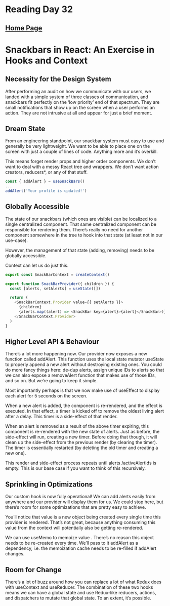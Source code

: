 # Reading Day 32

## [Home Page](/README.md)

# Snackbars in React: An Exercise in Hooks and Context

## Necessity for the Design System

After performing an audit on how we communicate with our users, we landed with a simple system of three classes of communication, and snackbars fit perfectly on the ‘low priority’ end of that spectrum. They are small notifications that show up on the screen when a user performs an action. They are not intrusive at all and appear for just a brief moment.

## Dream State

From an engineering standpoint, our snackbar system must easy to use and generally be very lightweight. We want to be able to place one on the screen with just a couple of lines of code. Anything more and it’s overkill.

This means forget render props and higher order components. We don’t want to deal with a messy React tree and wrappers. We don’t want action creators, reducers*, or any of that stuff.

```js
const { addAlert } = useSnackBars()
...
addAlert('Your profile is updated!')
```

## Globally Accessible

The state of our snackbars (which ones are visible) can be localized to a single centralized component. That same centralized component can be responsible for rendering them. There’s really no need for another component somewhere in the tree to hook into that state (at least not in our use-case).

However, the management of that state (adding, removing) needs to be globally accessible.

Context can let us do just this.

```js
export const SnackBarContext = createContext()

export function SnackBarProvider({ children }) {
  const [alerts, setAlerts] = useState([])

  return (
    <SnackBarContext.Provider value={{ setAlerts }}>
      {children}
      {alerts.map((alert) => <SnackBar key={alert}>{alert}</SnackBar>)}
    </SnackBarContext.Provider>
  )
}
```

## Higher Level API & Behaviour

There’s a lot more happening now. Our provider now exposes a new function called addAlert. This function uses the local state mutator useState to properly append a new alert without destroying existing ones. You could do more fancy things here: de-dup alerts, assign unique IDs to alerts so that we can also expose a removeAlert function that makes use of those IDs, and so on. But we’re going to keep it simple.

Most importantly perhaps is that we now make use of useEffect to display each alert for 5 seconds on the screen.

When a new alert is added, the component is re-rendered, and the effect is executed. In that effect, a timer is kicked off to remove the oldest living alert after a delay. This timer is a side-effect of that render.

When an alert is removed as a result of the above timer expiring, this component is re-rendered with the new state of alerts. Just as before, the side-effect will run, creating a new timer. Before doing that though, it will clean up the side-effect from the previous render (by clearing the timer). The timer is essentially restarted (by deleting the old timer and creating a new one).

This render and side-effect process repeats until alerts /activeAlertIds is empty. This is our base case if you want to think of this recursively.

## Sprinkling in Optimizations

Our custom hook is now fully operational! We can add alerts easily from anywhere and our provider will display them for us. We could stop here, but there’s room for some optimizations that are pretty easy to achieve.

You’ll notice that value is a new object being created every single time this provider is rendered. That’s not great, because anything consuming this value from the context will potentially also be getting re-rendered.

We can use useMemo to memoize value . There’s no reason this object needs to be re-created every time. We’ll pass to it addAlert as a dependency, i.e. the memoization cache needs to be re-filled if addAlert changes.

## Room for Change

There’s a lot of buzz around how you can replace a lot of what Redux does with useContext and useReducer. The combination of these two hooks means we can have a global state and use Redux-like reducers, actions, and dispatchers to mutate that global state. To an extent, it’s possible.
